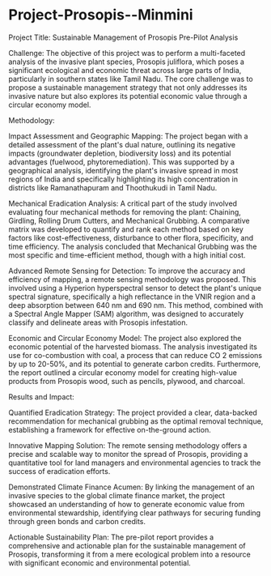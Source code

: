 # Project-Prosopis--Minmini

Project Title: Sustainable Management of Prosopis Pre-Pilot Analysis

Challenge: The objective of this project was to perform a multi-faceted analysis of the invasive plant species, Prosopis juliflora, which poses a significant ecological and economic threat across large parts of India, particularly in southern states like Tamil Nadu. The core challenge was to propose a sustainable management strategy that not only addresses its invasive nature but also explores its potential economic value through a circular economy model.

Methodology:

Impact Assessment and Geographic Mapping: The project began with a detailed assessment of the plant's dual nature, outlining its negative impacts (groundwater depletion, biodiversity loss) and its potential advantages (fuelwood, phytoremediation). This was supported by a geographical analysis, identifying the plant's invasive spread in most regions of India and specifically highlighting its high concentration in districts like Ramanathapuram and Thoothukudi in Tamil Nadu.

Mechanical Eradication Analysis: A critical part of the study involved evaluating four mechanical methods for removing the plant: Chaining, Girdling, Rolling Drum Cutters, and Mechanical Grubbing. A comparative matrix was developed to quantify and rank each method based on key factors like cost-effectiveness, disturbance to other flora, specificity, and time efficiency. The analysis concluded that Mechanical Grubbing was the most specific and time-efficient method, though with a high initial cost.

Advanced Remote Sensing for Detection: To improve the accuracy and efficiency of mapping, a remote sensing methodology was proposed. This involved using a Hyperion hyperspectral sensor to detect the plant's unique spectral signature, specifically a high reflectance in the VNIR region and a deep absorption between 640 nm and 690 nm. This method, combined with a Spectral Angle Mapper (SAM) algorithm, was designed to accurately classify and delineate areas with Prosopis infestation.

Economic and Circular Economy Model: The project also explored the economic potential of the harvested biomass. The analysis investigated its use for co-combustion with coal, a process that can reduce CO 
2
​
  emissions by up to 20-50%, and its potential to generate carbon credits. Furthermore, the report outlined a circular economy model for creating high-value products from Prosopis wood, such as pencils, plywood, and charcoal.

Results and Impact:

Quantified Eradication Strategy: The project provided a clear, data-backed recommendation for mechanical grubbing as the optimal removal technique, establishing a framework for effective on-the-ground action.

Innovative Mapping Solution: The remote sensing methodology offers a precise and scalable way to monitor the spread of Prosopis, providing a quantitative tool for land managers and environmental agencies to track the success of eradication efforts.

Demonstrated Climate Finance Acumen: By linking the management of an invasive species to the global climate finance market, the project showcased an understanding of how to generate economic value from environmental stewardship, identifying clear pathways for securing funding through green bonds and carbon credits.

Actionable Sustainability Plan: The pre-pilot report provides a comprehensive and actionable plan for the sustainable management of Prosopis, transforming it from a mere ecological problem into a resource with significant economic and environmental potential.
